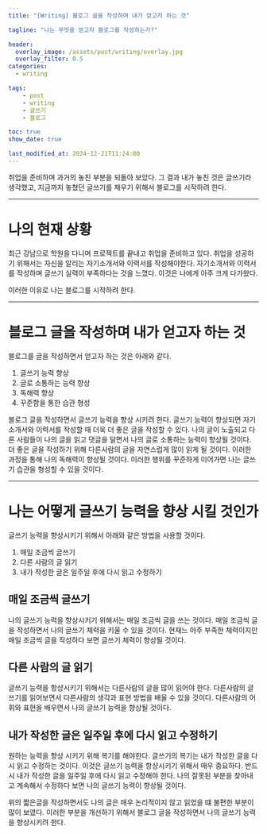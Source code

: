 ```yaml
---
title: "[Writing] 블로그 글을 작성하며 내가 얻고자 하는 것"

tagline: "나는 무엇을 얻고자 블로그를 작성하는가?"

header:
  overlay_image: /assets/post/writing/overlay.jpg
  overlay_filter: 0.5
categories:
  - writing

tags:
    - post
    - writing
    - 글쓰기
    - 블로그

toc: true
show_date: true

last_modified_at: 2024-12-21T11:24:00
---
```


취업을 준비하며 과거의 놓친 부분을 되돌아 보았다. 그 결과 내가 놓친 것은 글쓰기라 생각했고, 지금까지 놓쳤던 글쓰기를 채우기 위해서 블로그를 시작하려 한다.    

---
# 나의 현재 상황

최근 강남으로 학원을 다니며 프로젝트를 끝내고 취업을 준비하고 있다. 취업을 성공하기 위해서는 자신을 알리는 자기소개서와 이력서를 작성해야한다.
자기소개서와 이력서를 작성하며 글쓰기 실력이 부족하다는 것을 느꼈다. 이것은 나에게 아주 크게 다가왔다.

이러한 이유로 나는 블로그를 시작하려 한다.

---
# 블로그 글을 작성하며 내가 얻고자 하는 것

블로그를 글을 작성하면서 얻고자 하는 것은 아래와 같다.

1. 글쓰기 능력 향상
2. 글로 소통하는 능력 향상
3. 독해력 향상
4. 꾸준함을 통한 습관 형성

블로그 글을 작성하면서 글쓰기 능력을 향상 시키려 한다. 글쓰기 능력이 향상되면 자기소개서와 이력서를 작성할 때 더욱 더 좋은 글을 작성할 수 있다.
나의 글이 노출되고 다른 사람들이 나의 글을 읽고 댓글을 달면서 나의 글로 소통하는 능력이 향상될 것이다.
더 좋은 글을 작성하기 위해 다른사람의 글을 자연스럽게 많이 읽게 될 것이다. 이러한 과정을 통해 나의 독해력이 향상될 것이다. 이러한 행위를 꾸준하게 이어가면 나는 글쓰기 습관을 형성할 수 있을 것이다.

---
# 나는 어떻게 글쓰기 능력을 향상 시킬 것인가

글쓰기 능력을 향상시키기 위해서 아래와 같은 방법을 사용할 것이다.

1. 매일 조금씩 글쓰기
2. 다른 사람의 글 읽기
3. 내가 작성한 글은 일주일 후에 다시 읽고 수정하기

## 매일 조금씩 글쓰기
나의 글쓰기 능력을 향상시키기 위해서는 매일 조금씩 글을 쓰는 것이다. 매일 조금씩 글을 작성하면서 나의 글쓰기 체력을 키울 수 있을 것이다.
현재느 아주 부족한 체력이지만 매일 조금씩 글을 작성하다 보면 글쓰기 체력이 향상될 것이다.

## 다른 사람의 글 읽기
글쓰기 능력을 항샹시키기 위해서는 다른사람의 글을 많이 읽어야 한다. 다른사람의 글쓰기를 읽어보면서 다른사람의 생각과 표현 방법을 배울 수 있을 것이다.
다른사람의 어휘와 표현을 배우면서 나의 글쓰기 능력을 향상될 것이다.

## 내가 작성한 글은 일주일 후에 다시 읽고 수정하기
원하는 능력을 향상 시키기 위해 복기를 해야한다. 글쓰기의 복기는 내가 작성한 글을 다시 읽고 수정하는 것이다. 이것은 글쓰기 능력을 항샹시키기 위해서 매우 중요하다.
반드시 내가 작성한 글을 일주일 후에 다시 읽고 수정해야 한다. 나의 잘못된 부분을 찾아내고 계속해서 수정하다 보면 나의 글쓰기 능력이 향상될 것이다.



위의 짧은글을 작성하면서도 나의 글은 매우 논리적이지 않고 읽었을 떄 불편한 부분이 많이 보였다. 이러한 부분을 개선하기 위해서 블로그 글을 작성하면서 나의 글쓰기 능력을 향상시키려 한다.